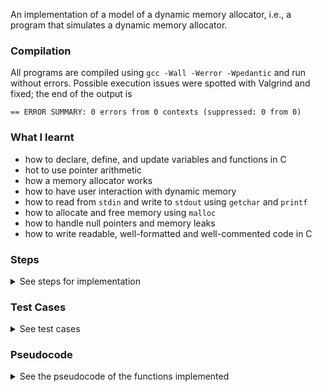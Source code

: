An implementation of a model of a dynamic memory allocator, i.e., a program that simulates a dynamic memory allocator.

### Compilation

All programs are compiled using `gcc -Wall -Werror -Wpedantic` and run without errors. Possible execution issues were spotted with Valgrind and fixed; the end of the output is
```
== ERROR SUMMARY: 0 errors from 0 contexts (suppressed: 0 from 0)
```

### What I learnt

- how to declare, define, and update variables and functions in C
- hot to use pointer arithmetic
- how a memory allocator works
- how to have user interaction with dynamic memory
- how to read from `stdin` and write to `stdout` using `getchar` and `printf`
- how to allocate and free memory using `malloc`
- how to handle null pointers and memory leaks
- how to write readable, well-formatted and well-commented code in C

### Steps

<details>
<summary>
See steps for implementation
</summary>

#### Introduction

<details>
<summary>
See introduction
</summary>
The process address space is represented by an array of characters, `memory`.

Given a size in bytes, `nbytes`, the allocator scans the array to find a free memory block of size `nbytes` and returns the index of the start of the block.

For simplicity, the program maintains an integer array of the same size as memory to store the sizes of the allocated blocks. The address space is represented by

```C
struct space {
	char *memory;
	int *sizes;
	int len;
};
```

where `memory` and `sizes` are pointers to the first entry of the character and integer arrays and `len` is their length.

In the dynamic version of the program, the program stores an arbitrary number of arbitrary sentences entered by a user on standard input. The size of the memory space grows when needed.

At the beginning, the allocator stores all blocks one after the other. When some blocks are freed, allocating new blocks at the end becomes inefficient. The allocator should search the space for the first block compatible with the required size.

The implementation follows the steps described in the next sections.

**Example**. If the initial size of the memory array is 10 and `input.txt` is used as an input, i.e. a text file containing the following lines

```
Brian Kernighan
CS2850
Dennis Ritchie
and
The C Programming Language
```

a run of the final program should print

```
0000000000
______________________________________________
0000000000000000000000000000000000000000000000
Brian Kernighan++_____________________________
17///////////////00000000000000000000000000000
Brian Kernighan++CS2850++_____________________
17///////////////8///////000000000000000000000
Brian Kernighan++________Dennis Ritchie++_____
17///////////////0000000016//////////////00000
Brian Kernighan++and++___Dennis Ritchie++_____
17///////////////5////00016//////////////00000
______________________________________________________________________________________________
0000000000000000000000000000000000000000000000000000000000000000000000000000000000000000000000
Brian Kernighan++and++___Dennis Ritchie++The C Programming Language++_________________________
17///////////////5////00016//////////////28//////////////////////////0000000000000000000000000
______________________________________________________________________________________________
0000000000000000000000000000000000000000000000000000000000000000000000000000000000000000000000
```

on standard output.

Note that the program automatically frees the sentence `CS2500`. The memory grows when the user enters the sentences `Brian Kerninghan` and `C Programming Language`. The allocator saves the sentence `and` in the first suitable available space.

To print `memory` and `sizes`, `printMemory` and `printSizes` are provided.

</details>

#### Step 1: Initialization

<details>
<summary>
See initialization
</summary>

`BUSY` and `FREE` are used to mark the allocated and free entries of `memory` and `BUSYSIZE` and `FREESIZE` to mark the allocated (non-starting) and free entries of `sizes`. The first entry of an allocated block is marked with the length of the block in `sizes`.

In this step, 2 functions are implemented;

1. `initializeMemory`, which accepts an integer `memSize` and a pointer to the memory struct, `mem`, as inputs, allocates two blocks of size `memSize * sizeof(char)` and `memSize * sizeof(int)` using `malloc`, makes `memory` and `sizes` point to these blocks, sets `len` to `memSize`, initializes the arrays by marking all entries with `FREE` and `FREESIZE`, and print `memory` and `sizes` by calling `printMemory` and `printSizes`.

2. `cleanMemory`, which accepts a pointer to the memory struct, `mem`, as an input, replace all entries of `memory` and `sizes` with `FREE` and `FREESIZE`, print `memory` and `sizes` by calling `printMemory` and `printSizes`, and free the allocated memory by calling `free`.

The implementation can be tested by compiling and running `step1.c`. The output should be

```
__________________________________________________
00000000000000000000000000000000000000000000000000
__________________________________________________
00000000000000000000000000000000000000000000000000
__________________________________________________
00000000000000000000000000000000000000000000000000
```

Before proceeding, make sure Valgrind does not detect execution errors or memory leaks.

</details>

#### Step 2: Stack Allocator

<details>
<summary>
See writing a stack-like allocator
</summary>

In this section, a stack-like allocator and de-allocator is implemented.

This is different from the heap-like allocator implemented in the next section because a new memory block is always allocated at the end of the previous one.

The deallocator takes the index of the first entry of the block to be deallocated and removes its content by setting the block entries back to `FREE` (in `memory`) and `FREE` (in `FREESIZE`).

In this step, 2 functions are implemented;

1. `int stackAllocator`, which accepts an integer `nbytes` and a pointer to the memory struct, `mem`, as inputs, searches for the first entry of `sizes` marked with `FREESIZE`, check whether there are `nbytes` available entries after it, writes `nbytes` on that entry of `sizes`, writes `BUSYSIZE` on the `nbytes − 1` following entries of `sizes`, finds the corresponding `nbytes` entries in `memory` and mark them with `BUSY`, and returns the index of the first entry of the newly allocated block

2. `void deallocator`, which accepts an integers, `p`, and a pointer to the memory struct, `mem`, as inputs, find the location corresponding to `p` in `sizes`, read the block length, `nbytes`, from that entry, and sets the `nbytes` entries of `memory` starting at `p` to `FREE` and the corresponding `nbytes` entries of `sizes` to `FREESIZE`.

If the first entry marked with `FREESIZE` in `sizes` is too close to the end of the array, i.e. if there are not `nbytes` entries of `sizes` marked with `FREESIZE` after it, `stackAllocator` should return `mem->len`. This allows you to check from the program if the memory has been successfully allocated before writing on it.

The deallocator should not return anything.

The implementation can be tested by compiling and running `step2.c`. The output should be

```
__________________________________________________
00000000000000000000000000000000000000000000000000
Brian Kernighan+++++______________________________
20//////////////////000000000000000000000000000000
Brian Kernighan+++++CS2850+++++___________________
20//////////////////11/////////0000000000000000000
Brian Kernighan+++++___________Dennis Ritchie+++++
20//////////////////0000000000019/////////////////
__________________________________________________
00000000000000000000000000000000000000000000000000
```

Check that the program behaves correctly by running the binary with Valgrind.

If you change `stackAllocator(stringLen(s[i]) + 5, &space)` to `stackAllocator(stringLen(s[i]) + 7, &space);` in `step2.c`, the last sentence, `Dennis Ritchie`, will not be allocated because there is not enough space, i.e. the output becomes

```
__________________________________________________
00000000000000000000000000000000000000000000000000
Brian Kernighan+++++++____________________________
22////////////////////0000000000000000000000000000
Brian Kernighan+++++++CS2850+++++++_______________
22////////////////////13///////////000000000000000
Brian Kernighan+++++++____________________________
22////////////////////0000000000000000000000000000
__________________________________________________
00000000000000000000000000000000000000000000000000
```
</details>

#### Step 3: Heap Allocator

<details>
<summary>
See writing a heap-like allocator
</summary>

In this section, the allocator will be rewritten to make it a heap-like allocator, i.e. to let the program allocate memory in the free space left by previous frees.

In this step, 2 functions are implemented;

1. `int spaceScanner`, which takes an integer, `nbytes`, and a pointer to the memory structure, `mem`, as inputs, finds the first entry of `sizes` that is marked with `FREESIZE` and has `nbytes` entries also marked with `FREESIZE` after it, and returns the index of the corresponding entry of `memory` if the search is successful and `mem->len` otherwise

2. `int heapAllocatorQ3`, which has the same inputs as `stackAllocation`, calls `spaceScanner` to obtain the start index, `p`, of a suitable block, sets the `nbytes` entries of `memory` after `p` to `FREE` and the corresponding `nbytes` entries of `sizes` to `FREESIZE`, and returns `p`.

The implementation can be tested by compiling and running `step3.c`, with `memSize` set to `50`. The output should be

```
00000000000000000000000000000000000000000000000000
Brian Kernighan++_________________________________
17///////////////000000000000000000000000000000000
Brian Kernighan++CS2850++_________________________
17///////////////8///////0000000000000000000000000
Brian Kernighan++________Dennis Ritchie++_________
17///////////////0000000016//////////////000000000
Brian Kernighan++________Dennis Ritchie++_________
17///////////////0000000016//////////////000000000
Brian Kernighan++and++___Dennis Ritchie++_________
17///////////////5////00016//////////////000000000
__________________________________________________
00000000000000000000000000000000000000000000000000
```

The sentence `and` is now allocated in the free space once occupied by the sentence `CS2850`. The sentence `The C Programming Language` is not allocated because the memory is not big enough. This problem will be fixed in the next section.

</details>

#### Step 4: User interactions

<details>
<summary>
See making the program interactive
</summary>

Before making the program interactive, a function that increases the size of the memory if needed is required. In a real process, this means requiring the intervention of the Operating System (OS) through a system call.

In this model, `mallloc` is used to simulate the OS intervention by reallocating `memory` and `size`. The input sentences also have to be parsed and saved into strings. As we do not want to restrict the length of a user sentence, we need to buffer it into a dynamically allocated string that grows as new characters arrive.

In this step, 2 functions are implemented;

1. `void increaseMemory` which takes an integer, `nbytes`, and a pointer to the memory structure, `mem`, as inputs, computes the length of the new memory, `newLen`, using

```C
int newLen = mem-->len;
while (newLen - mem->len < nbytes)
        newLen = 2 * (newLen + 1);
```

saves the content of `memory`, `sizes`, and `len` into three temporary variables, allocates a new memory space by calling `initializeMemory(newLen, mem)`, copies the content of the temporary variable into the newly initialized memory, and free the old memory using `free`


2. `int readString`, which takes a pointer to a string, i.e. a pointer to a pointer to a character, `s`, as an input, calls `malloc(1)` to allocate a starting string, stores it in `*s`, gets characters from the terminal by calling `getchar` until you reach a new line character or `EOF`, reallocates the string to accommodate each new character through

```C
len++;
*s = malloc(len + 1);
char *temp = *s;
copyString(temp, s, len);
free(temp);
```

where `len` is the length of the string before attaching the new character, stores the new character in the `len`-th entry of `*s`, `null` terminates the final string, and returns `1` if the last character is a new line character and `0` if the last character is `EOF`.

To copy the temporary integer array into the newly allocated size array,sizes, a function is written, `copyArray(int *old, int *new, int len)`, by adapting `copyString`. `heapAllocatorQ3` also needs to be modified. Instead of returning `mem->len` if `spaceScanner` does not find a suitable free block, the function should call `increaseMemory` until such a block becomes available.

For example, the early-return statement of the old implementation can be replaced with

```C
int t0;
while ((t0 = spaceScanner(nbytes, mem)) == mem->len) increaseMemory(nbytes, mem);
```

The implementation can be tested by compiling and running `step4.c`. The deallocator removes the second sentence of each group of three sentences after the user enters the third one. A sample output of this program is given in the Introduction.

</details>
</details>

### Test Cases

<details>
<summary>
See test cases
</summary>

#### Step 1

<details>
<summary>
See step 1 test cases
</summary>

Testing the implementations of
```
void initializeMemory(int len, struct space *mem)
void cleanMemory(struct space *mem)
```

<table>
   <tr>
      <th>Test</th>
      <th>Expected</th>
   </tr>
   <tr>
      <td>
         0
      </td>
      <td>
<pre>

</pre>
      </td>
   </tr>
   <tr>
      <td>
         1
      </td>
      <td>
<pre>
_
0
_
0
_
0
</pre>
      </td>
   </tr>
   <tr>
      <td>
         10
      </td>
      <td>
<pre>
__________
0000000000
__________
0000000000
__________
0000000000
</pre>
      </td>
   </tr>
   <tr>
      <td>
         50
      </td>
      <td>
<pre>
__________________________________________________
00000000000000000000000000000000000000000000000000
__________________________________________________
00000000000000000000000000000000000000000000000000
__________________________________________________
00000000000000000000000000000000000000000000000000
</pre>
      </td>
   </tr>
</table>

</details>

#### Step 2

<details>
<summary>
See step 2 test cases
</summary>

Testing the implementations of
```
void initializeMemory(int len, struct space *mem)
void cleanMemory(struct space *mem)
int stackAllocator(int nbytes, struct space *mem)
void deallocator(int t0, struct space *mem)
```

<table>
   <tr>
      <th>Test</th>
      <th>Expected</th>
   </tr>
   <tr>
      <td>
         0
      </td>
      <td>
<pre>

</pre>
      </td>
   </tr>
   <tr>
      <td>
         1
      </td>
      <td>
<pre>
_
0
_
0
_
0
_
0
_
0
</pre>
      </td>
   </tr>
   <tr>
      <td>
         15
      </td>
      <td>
<pre>
_______________
000000000000000
_______________
000000000000000
CS2850+++++____
11/////////0000
_______________
000000000000000
_______________
000000000000000
</pre>
      </td>
   </tr>
   <tr>
      <td>
         30
      </td>
      <td>
<pre>
______________________________
000000000000000000000000000000
Brian Kernighan+++++__________
20//////////////////0000000000
Brian Kernighan+++++__________
20//////////////////0000000000
Brian Kernighan+++++__________
20//////////////////0000000000
______________________________
000000000000000000000000000000
</pre>
      </td>
   </tr>
   <tr>
      <td>
         70
      </td>
      <td>
<pre>
______________________________________________________________________
0000000000000000000000000000000000000000000000000000000000000000000000
Brian Kernighan+++++__________________________________________________
20//////////////////00000000000000000000000000000000000000000000000000
Brian Kernighan+++++CS2850+++++_______________________________________
20//////////////////11/////////000000000000000000000000000000000000000
Brian Kernighan+++++___________Dennis Ritchie+++++____________________
20//////////////////0000000000019/////////////////00000000000000000000
______________________________________________________________________
0000000000000000000000000000000000000000000000000000000000000000000000
</pre>
      </td>
   </tr>
</table>

</details>

#### Step 3

<details>
<summary>
See step 3 test cases
</summary>

Testing the implementations of
```
void initializeMemory(int len, struct space *mem)
void cleanMemory(struct space *mem)
void deallocator(int t0, struct space *mem)
int spaceScanner(int nbytes, struct space *mem)
int heapAllocatorQ3(int nbytes, struct space *mem)
```

<table>
   <tr>
      <th>Test</th>
      <th>Expected</th>
   </tr>
   <tr>
      <td>
         0
      </td>
      <td>
<pre>

</pre>
      </td>
   </tr>
   <tr>
      <td>
         1
      </td>
      <td>
<pre>
_
0
_
0
_
0
_
0
_
0
_
0
_
0
</pre>
      </td>
   </tr>
   <tr>
      <td>
         15
      </td>
      <td>
<pre>
_______________
000000000000000
_______________
000000000000000
CS2850++_______
8///////0000000
CS2850++_______
8///////0000000
CS2850++_______
8///////0000000
CS2850++and++__
8///////5////00
_______________
000000000000000
</pre>
      </td>
   </tr>
   <tr>
      <td>
         30
      </td>
      <td>
<pre>
______________________________
000000000000000000000000000000
Brian Kernighan++_____________
17///////////////0000000000000
Brian Kernighan++CS2850++_____
17///////////////8///////00000
Brian Kernighan++_____________
17///////////////0000000000000
Brian Kernighan++and++________
17///////////////5////00000000
______________________________
000000000000000000000000000000
</pre>
      </td>
   </tr>
   <tr>
      <td>
         70
      </td>
      <td>
<pre>
______________________________________________________________________
0000000000000000000000000000000000000000000000000000000000000000000000
Brian Kernighan++_____________________________________________________
17///////////////00000000000000000000000000000000000000000000000000000
Brian Kernighan++CS2850++_____________________________________________
17///////////////8///////000000000000000000000000000000000000000000000
Brian Kernighan++________Dennis Ritchie++_____________________________
17///////////////0000000016//////////////00000000000000000000000000000
Brian Kernighan++________Dennis Ritchie++The C Programming Language++_
17///////////////0000000016//////////////28//////////////////////////0
Brian Kernighan++and++___Dennis Ritchie++The C Programming Language++_
17///////////////5////00016//////////////28//////////////////////////0
______________________________________________________________________
0000000000000000000000000000000000000000000000000000000000000000000000
</pre>
      </td>
   </tr>
</table>

</details>

#### Step 4

<details>
<summary>
See step 4 test cases
</summary>

Testing the implementations of
```
void initializeMemory(int len, struct space *mem)
void cleanMemory(struct space *mem)
void deallocator(int t0, struct space *mem)
void copyArray(int *a, int *b, int len)
int spaceScanner(int nbytes, struct space *mem)
void increaseMemory(int nbytes. struct space *mem)
int heapAllocator(int nbytes, struct space *mem)
int readString(char **s)
```

<table>
   <tr>
      <th>Test</th>
      <th>Input</th>
      <th>Expected</th>
   </tr>
   <tr>
      <td>
         1
      </td>
      <td>
<pre>
the
starting size
of the memory
is one!
</pre>
      </td>
      <td>
<pre>
_
0
__________
0000000000
the++_____
5////00000
______________________________________________
0000000000000000000000000000000000000000000000
the++starting size++__________________________
5////15/////////////00000000000000000000000000
the++_______________of the memory++___________
5////00000000000000015/////////////00000000000
the++is one!++______of the memory++___________
5////9////////00000015/////////////00000000000
______________________________________________
0000000000000000000000000000000000000000000000
</pre>
      </td>
   </tr>
   <tr>
      <td>
         2
      </td>
      <td>
<pre>
the starting size
of
the
memory
is<br />
2
!
</pre>
      </td>
      <td>
<pre>
__
00
______________________________
000000000000000000000000000000
the starting size ++__________
20//////////////////0000000000
the starting size ++of ++_____
20//////////////////5////00000
______________________________________________________________
00000000000000000000000000000000000000000000000000000000000000
the starting size ++_____the++________________________________
20//////////////////000005////00000000000000000000000000000000
the starting size ++_____the++memory++________________________
20//////////////////000005////8///////000000000000000000000000
the starting size ++_____the++memory++is ++___________________
20//////////////////000005////8///////5////0000000000000000000
the starting size ++2++__the++memory++is ++___________________
20//////////////////3//005////8///////5////0000000000000000000
the starting size ++2++__the++memory++is ++!++________________
20//////////////////3//005////8///////5////3//0000000000000000
______________________________________________________________
00000000000000000000000000000000000000000000000000000000000000
</pre>
      </td>
   </tr>
   <tr>
      <td>
         15
      </td>
      <td>
<pre>
t
h
e
s
t
a
r
t
i
n
g
size of the memory is 15!
</pre>
      </td>
      <td>
<pre>
_______________
000000000000000
t++____________
3//000000000000
t++h++_________
3//3//000000000
t++___e++______
3//0003//000000
t++___e++s++___
3//0003//3//000
________________________________
00000000000000000000000000000000
t++___e++s++t++_________________
3//0003//3//3//00000000000000000
t++___e++s++___a++______________
3//0003//3//0003//00000000000000
t++___e++s++___a++r++___________
3//0003//3//0003//3//00000000000
t++___e++s++___a++r++t++________
3//0003//3//0003//3//3//00000000
t++___e++s++___a++r++___i++n++__
3//0003//3//0003//3//0003//3//00
__________________________________________________________________
000000000000000000000000000000000000000000000000000000000000000000
t++___e++s++___a++r++___i++n++g++_________________________________
3//0003//3//0003//3//0003//3//3//000000000000000000000000000000000
t++___e++s++___a++r++___i++n++___size of the memory is 15!++______
3//0003//3//0003//3//0003//3//00027/////////////////////////000000
__________________________________________________________________
000000000000000000000000000000000000000000000000000000000000000000
</pre>
      </td>
   </tr>
   <tr>
      <td>
         30
      </td>
      <td>
<pre>
the starting size of the memory
is
t h i r t y<br />
(30)
</pre>
      </td>
      <td>
<pre>
______________________________
000000000000000000000000000000
______________________________________________________________________________________________________________________________
000000000000000000000000000000000000000000000000000000000000000000000000000000000000000000000000000000000000000000000000000000
the starting size of the memory++_____________________________________________________________________________________________
33///////////////////////////////000000000000000000000000000000000000000000000000000000000000000000000000000000000000000000000
the starting size of the memory++is++_________________________________________________________________________________________
33///////////////////////////////4///00000000000000000000000000000000000000000000000000000000000000000000000000000000000000000
the starting size of the memory++____t h i r t y++____________________________________________________________________________
33///////////////////////////////00013////////////0000000000000000000000000000000000000000000000000000000000000000000000000000
the starting size of the memory++____t h i r t y++(30)++______________________________________________________________________
33///////////////////////////////00013////////////6/////0000000000000000000000000000000000000000000000000000000000000000000000
______________________________________________________________________________________________________________________________
000000000000000000000000000000000000000000000000000000000000000000000000000000000000000000000000000000000000000000000000000000
</pre>
      </td>
   </tr>
   <tr>
      <td>
         70
      </td>
      <td>
<pre>
the starting size of the memory is
....
...
..
.
seventy (70)
!
</pre>
      </td>
      <td>
<pre>
______________________________________________________________________
0000000000000000000000000000000000000000000000000000000000000000000000
the starting size of the memory is++__________________________________
36//////////////////////////////////0000000000000000000000000000000000
the starting size of the memory is++....++____________________________
36//////////////////////////////////6/////0000000000000000000000000000
the starting size of the memory is++______...++_______________________
36//////////////////////////////////0000005////00000000000000000000000
the starting size of the memory is++..++__...++_______________________
36//////////////////////////////////4///005////00000000000000000000000
the starting size of the memory is++..++__...++.++____________________
36//////////////////////////////////4///005////3//00000000000000000000
the starting size of the memory is++..++__...++___seventy (70)++______
36//////////////////////////////////4///005////00014////////////000000
the starting size of the memory is++..++__...++___seventy (70)++!++___
36//////////////////////////////////4///005////00014////////////3//000
______________________________________________________________________
0000000000000000000000000000000000000000000000000000000000000000000000
</pre>
      </td>
   </tr>
</table>

</details>

</details>

### Pseudocode

<details>
<summary>
See the pseudocode of the functions implemented
</summary>

```C
function void initializeMemory(int len, struct space *mem)
  let mem->memory point to a dynamically allocated array of length len* sizeof(char)
	let mem->sizes point to a dynamically allocated array of length len * sizeof(int)
	set mem->len to len
	i <- 0
	while i is smaller than mem->len do
		set the i-th entry of mem->memory to FREE
		set the i-th entry of mem->sizes to FREESIZE
		i <- i + 1
	print mem->memory using printMemory
	print mem->sizes using printSizes
```

```C
function void cleanMemory(struct space *mem)
	i <- 0
	while i is smaller than mem->len do
		set the i-th entry of mem->memory to FREE
		set the i-th entry of mem->sizes to FREESIZE
		i <- i + 1
	print mem->memory using printMemory
	print mem->sizes using printSizes
	free mem->memory
	free mem->sizes
```

```C
function int stackAllocator(int nbytes, struct space *mem)
	t0 <- 0
	while t0 + nbytes is not greater than mem->len and the t0-th entry of mem->sizes is not FREESIZE do
		t0 <- t0 + 1
	if t0 + nbytes is larger than mem->len then
		return mem->len
	t <- 0
	while t is smaller than nbytes and t0 + t is smaller than mem->len do
		set the (t0 + t)-th entry of mem->memory to BUSY
		set the (t0 +t)-th entry of mem->sizes to BUSYSIZE
		t <- t + 1
	set the t0-th entry of mem->sizes to nbytes
	return t0
```

```C
function void deallocator(t0, struct space *mem)
	if t0 equals mem->len or is negative then
		return
	let nbytes be the value stored in the t0-th location of mem->sizes
	t <- 0
	while t is smaller than nbytes do
		set the (t0 + t)-th entry of mem->memory to FREE
		set the (t0 + t)-th entry of mem->sizes to FREESIZE
		t <- t + 1
```

```C
function int spaceScanner(int nbytes, struct space *mem)
  t0 <- 0
  s <- 0
  while s=0 and t0 is smaller than mem->len do
    t <- 0
    while t0 + t is not greater than mem->len and the (t0 + t)-th entry of mem->sizes is FREESIZE do
      t <- t+1
    if t is larger than or equal to nbytes then
      s <- 1
    else
      t0 <- t0 + 1
  return t0
```

```C
function int heapAllocatorQ3(int nbytes, struct space *mem)
  t0 <- spaceScanner(nbytes, mem)
  if t0 == mem->len then
    return t0
  t <- 0
  while t is smaller than nbytes do
    set the (t0 +t)-th entry of mem->memory to BUSY
    set the (t0 +t)-th entry of mem->sizes to BUSYSIZE
    t <- t + 1
  set the t0-th entry of mem->sizes to nbytes
  return t0
```

```C
function void increaseMemory(int nbytes, struct space *mem)
  t <- mem->len
  while the difference betweent and mem->len is smaller than nbytes do
    t <- 2(t + 1)
  let s be a pointer to char
  s <- mem->memory
  let a be a pointer to int
  a <- mem->sizes
  ℓ <- mem->len
  call initializeMemory with arguments t and mem
  copy the content of the character array pointed by s into mem->memory using copyString
  copy the content of the integer array pointed by a into mem->sizes using copyArray
  free s and a
```

```C
function int heapAllocator(int nbytes, struct space *mem)
  t0 <- spaceScanner(nbytes, mem)
  while t0 equals mem->len do
    increaseMemory(nbytes, mem)
    t0 <- spaceScanner(nbytes, mem)
  t <- 0
  while t is smaller than nbytes do
    set the (t0 + t)-th entry of mem->memory to BUSY
    set the (t0 + t)-th entry of mem->sizes to BUSYSIZE
    t <- t + 1
  set the t0-th entry of mem->sizes to nbytes
  return t0
```

```C
function int readString(char **s)
  t <- 0
  c <- getchar()
  allocate 1 byte in the heap using malloc
  let *s point to the newly allocated memory
  let **s be the null character
  while c is not a new line character or EOF do
    p <- *s
    t <- t + 1
    allocate a character array of t + 1 bytes in the heap using malloc
    let *s point to the newly allocated memory
    copy the content of the character array pointed by p into ∗s
    free p
    set the t-th entry of the newly allocated character array to c
    set the (t + 1)-th entry of the newly allocated character array to the null character
    c <- getchar()
  if c is EOF then
    return 0
  return 1
```
</details>